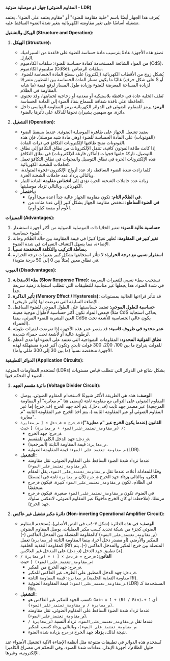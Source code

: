 

**جهاز ذو موصلية ضوئية (المقاوم الضوئي - LDR)**

يُعرف هذا الجهاز أيضًا باسم "خلية مقاومة للضوء" أو "مقاوم يعتمد على الضوء". يعتمد تشغيله أساسًا على تغير مقاومته الكهربائية بتغير شدة الضوء الساقط عليه.

**الهيكل والتشغيل (Structure and Operation):**

1.  **الهيكل (Structure):**
    *   تصنع هذه الأجهزة عادةً بترسيب مادة حساسة للضوء على قاعدة من السيراميك العازل.
    *   من المواد الشائعة المستخدمة كمادة حساسة للضوء: سلفات الكادميوم (CdS)، سلينيوم الكادميوم (CdSe)، سلفات الرصاص.
    *   يُشكل زوج من الأقطاب الكهربائية (إلكترود) على سطح المادة الحساسة للضوء. غالبًا ما يكون مسار المادة الحساسة بين القطبين متعرجًا (على شكل حرف S أو ما شابه) لزيادة المساحة المعرضة للضوء وزيادة طول المسار لرفع قيمة المقاومة في الظلام.
    *   تُغلف الخلية عادة في حافظة بلاستيكية أو معدنية أو زجاجية لحمايتها، وقد تحتوي الحافظة على نافذة شفافة للسماح بنفاذ الضوء إلى المادة الحساسة.
    *   **الرمز:** يرمز للمقاوم الضوئي في الدوائر الكهربائية برمز المقاومة القياسي داخل دائرة، مع سهمين يشيران نحوها للدلالة على تأثرها بالضوء.

2.  **التشغيل (Operation):**
    *   يعتمد تشغيل الجهاز على ظاهرة الموصلية الضوئية. عندما يسقط الضوء (الفوتونات) على المادة الحساسة للضوء (وهي مادة شبه موصلة)، فإن هذه الفوتونات تمنح طاقتها لإلكترونات التكافؤ في ذرات المادة.
    *   إذا كانت طاقة الفوتون كافية، تنتقل الإلكترونات من نطاق التكافؤ إلى نطاق التوصيل، تاركةً خلفها فجوات (أماكن فارغة للإلكترونات) في نطاق التكافؤ.
    *   هذه الإلكترونات الحرة في نطاق التوصيل والفجوات في نطاق التكافؤ تعمل كحاملات للشحنة الكهربائية.
    *   كلما زادت شدة الضوء الساقط، زاد عدد أزواج الإلكترون-فجوة المتولدة، وبالتالي يزداد عدد حاملات الشحنة الحرة.
    *   زيادة عدد حاملات الشحنة الحرة تؤدي إلى **انخفاض مقاومة** المادة للتيار الكهربائي، وبالتالي تزداد موصليتها.
    *   **باختصار:**
        *   **في الظلام التام:** تكون مقاومة الجهاز عالية جداً (عدة ميجا أوم).
        *   **في الضوء الساطع:** تنخفض مقاومة الجهاز بشكل كبير (إلى عدة مئات من الأوم أو بضعة كيلو أوم).

**المميزات (Advantages):**

1.  **حساسية عالية للضوء:** تعتبر الخلايا ذات الموصلية الضوئية من أكثر أجهزة استشعار الضوء حساسية.
2.  **تغير كبير في المقاومة:** تُظهر تغيرًا كبيرًا في قيمة المقاومة بين حالة الظلام وحالة الإضاءة، مما يسهل اكتشاف التغيرات في شدة الضوء.
3.  **بساطة التركيب والتكلفة المنخفضة نسبياً.**
4.  **استقرار نسبي مع درجة الحرارة:** لا تتأثر استجابتها بشكل كبير بتغيرات درجة الحرارة في نطاق معين (مثلاً بين 0 إلى 50 درجة مئوية).

**العيوب (Disadvantages):**

1.  **بطء الاستجابة (Slow Response Time):** تستجيب ببطء نسبي للتغيرات السريعة في شدة الضوء. هذا يجعلها غير مناسبة للتطبيقات التي تتطلب استجابة زمنية سريعة جداً.
2.  **تأثير الذاكرة (Memory Effect / Hysteresis):** قد تتأثر قراءتها الحالية بمستويات الإضاءة السابقة التي تعرضت لها (تأثير تاريخي).
3.  **حساسية للطول الموجي:** تعتمد حساسيتها على الطول الموجي للضوء الساقط، فبعض المواد تكون أكثر حساسية لأطوال موجية معينة (مثلاً CdS يحاكي استجابة العين البشرية للضوء المرئي، بينما CdSe يكون عالي الحساسية للأشعة تحت الحمراء).
4.  **عمر محدود في ظروف قاسية:** قد يقصر عمر هذه الأجهزة إذا تعرضت لفترات طويلة لرطوبة عالية أو لأشعة تحت حمراء شديدة.
5.  **نطاق الفولتية المحدود:** المقاومات النموذجية التي تعتمد على الضوء لها مدى أعظم للفولت يتراوح ما بين 100، 200، 300 فولت ثابت. وتكون أكبر قدرة مستهلكة لهذه الأجهزة منخفضة نسبياً (ما بين 30 إلى 300 مللي واط).

**الدوائر التطبيقية (Application Circuits):**

تُستخدم المقاومات الضوئية (LDRs) بشكل شائع في الدوائر التي تتطلب قياس مستويات الضوء أو التحكم فيها.

1.  **دائرة مقسم الجهد (Voltage Divider Circuit):**
    *   **الوصف:** هذه هي الطريقة الأكثر شيوعًا لاستخدام المقاوم الضوئي. يوصل المقاوم الضوئي على التوالي مع مقاومة ثابتة (تسمى هنا "م معايرة" أو المقاومة المرجعية) عبر مصدر جهد ثابت (ف_دخل). يتم أخذ جهد الخرج (ف_خرج) إما عبر المقاوم الضوئي أو عبر المقاومة الثابتة.)، يتم أخذ الخرج عبر المقاومة الثابتة "م معايرة".
    *   **القانون (عندما يكون الخرج عبر "م معايرة"):**
        `ف_خرج = ف_دخل × [ م_معايرة / (م_مقاومة_تعتمد_على_الضوء + م_معايرة) ]`
        حيث:
        *   `ف_خرج`: جهد الخرج.
        *   `ف_دخل`: جهد الدخل الكلي للمقسم.
        *   `م_معايرة`: قيمة المقاومة الثابتة (المرجعية).
        *   `م_مقاومة_تعتمد_على_الضوء`: قيمة المقاومة الضوئية (LDR).
    *   **التشغيل:**
        *   عندما تزداد شدة الضوء الساقط على المقاوم الضوئي، تقل مقاومته (`م_مقاومة_تعتمد_على_الضوء`).
        *   وفقًا للمعادلة أعلاه، عندما تقل `م_مقاومة_تعتمد_على_الضوء`، يقل المقام الكلي، وبالتالي **يزداد** جهد الخرج `ف_خرج` (لأن `م_معايرة` ثابتة في البسط).
        *   في الظلام، تكون `م_مقاومة_تعتمد_على_الضوء` كبيرة، فيكون `ف_خرج` منخفضًا.
        *   في الضوء، تكون `م_مقاومة_تعتمد_على_الضوء` صغيرة، فيكون `ف_خرج` مرتفعًا.
        (ملاحظة: لو كان الخرج مأخوذًا عبر المقاوم الضوئي، لانعكس سلوك جهد الخرج).

2.  **دائرة مكبر تشغيل غير عاكس (Non-inverting Operational Amplifier Circuit):**
    *   **الوصف:** في هذه الدائرة (شكل ٧-٤ب في النص الأصلي)، يُستخدم المقاوم الضوئي كجزء من شبكة تحديد كسب مكبر العمليات. يوصل المقاوم الضوئي (`م_مقاومة_تعتمد_على_الضوء`) كالمقاومة المتصلة بين المدخل العاكس (-) للمكبر والأرضي (أو مصدر دخل آخر)، بينما المقاومة الثابتة (`م_معايرة`) تعمل كمقاومة التغذية الخلفية (Rf) المتصلة بين خرج المكبر والمدخل العاكس (-). يتم تطبيق جهد الدخل (`ف_دخل`) على المدخل غير العاكس (+).
    *   **القانون:**
        `ف_خرج = ف_دخل × [ ۱ + (م_معايرة / م_مقاومة_تعتمد_على_الضوء) ]`
        حيث:
        *   `ف_خرج`: جهد الخرج من المكبر.
        *   `ف_دخل`: جهد الدخل المطبق على الطرف غير العاكس للمكبر.
        *   `م_معايرة`: قيمة المقاومة الثابتة (مقاومة التغذية الخلفية Rf).
        *   `م_مقاومة_تعتمد_على_الضوء`: قيمة المقاومة الضوئية (LDR) المستخدمة كـ Rin.
    *   **التشغيل:**
        *   كسب الجهد للمكبر غير العاكس هو: `Gain = 1 + (Rf / Rin)`، أي `1 + (م_معايرة / م_مقاومة_تعتمد_على_الضوء)`.
        *   عندما تزداد شدة الضوء الساقط على المقاوم الضوئي، تقل مقاومته (`م_مقاومة_تعتمد_على_الضوء`).
        *   عندما تقل `م_مقاومة_تعتمد_على_الضوء`، تزداد النسبة `(م_معايرة / م_مقاومة_تعتمد_على_الضوء)`، وبالتالي يزداد كسب المكبر.
        *   نتيجة لذلك، **يزداد** جهد الخرج `ف_خرج` بزيادة شدة الضوء.

تُستخدم هذه الدوائر في تطبيقات متنوعة مثل أنظمة الإضاءة الآلية (تشغيل الأضواء عند حلول الظلام)، أجهزة الإنذار، عدادات شدة الضوء، وفي التحكم في مصراع الكاميرا الإلكترونية، وغيرها.